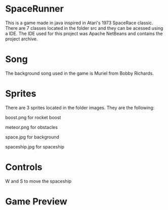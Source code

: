 # SpaceRunner
This is a game made in java inspired in Atari's 1973 SpaceRace classic. There are 7 classes located in the folder src and they can be acessed using a IDE. 
The IDE used for this project was Apache NetBeans and contains the project archive.

# Song

The background song used in the game is Muriel from Bobby Richards.

# Sprites
There are 3 sprites located in the folder images. They are the following:

boost.png for rocket boost

meteor.png for obstacles

space.jpg for background

spaceship.jpg for spaceship

# Controls
W and S to move the spaceship

# Game Preview

